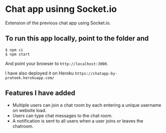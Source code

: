 
# Chat app usinng Socket.io

Extension of the previous chat app using Socket.io.

## To run this app locally, point to the folder and

```
$ npm ci
$ npm start
```

And point your browser to `http://localhost:3000`. 

I have also deployed it on Heroku `https://chatapp-by-prateek.herokuapp.com/`

## Features I have added

- Multiple users can join a chat room by each entering a unique username
on website load.
- Users can type chat messages to the chat room.
- A notification is sent to all users when a user joins or leaves
the chatroom.

